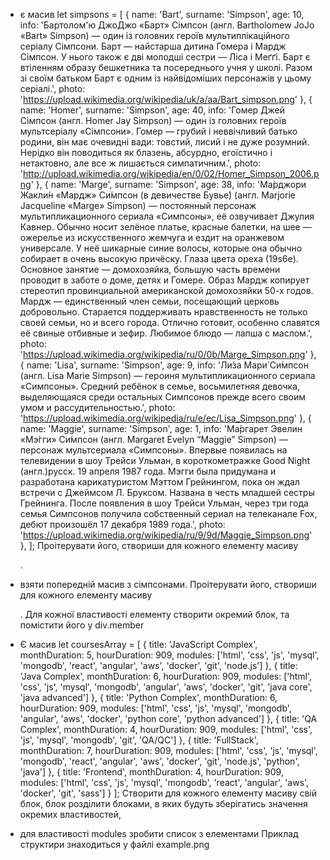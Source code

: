 - є масив
let simpsons = [
    {
        name: 'Bart',
        surname: 'Simpson',
        age: 10,
        info: 'Бартолом\'ю ДжоДжо «Барт» Сімпсон (англ. Bartholomew JoJo «Bart» Simpson) — один із головних героїв мультиплікаційного серіалу Сімпсони. Барт — найстарша дитина Гомера і Мардж Сімпсон. У нього також є дві молодші сестри — Ліса і Меґґі. Барт є втіленням образу бешкетника та посереднього учня у школі. Разом зі своїм батьком Барт є одним із найвідоміших персонажів у цьому серіалі.',
        photo: 'https://upload.wikimedia.org/wikipedia/uk/a/aa/Bart_simpson.png'
    },
    {
        name: 'Homer',
        surname: 'Simpson',
        age: 40,
        info: 'Гомер Джей Сімпсон (англ. Homer Jay Simpson) — один із головних героїв мультсеріалу «Сімпсони». Гомер — грубий і неввічливий батько родини, він має очевидні вади: товстий, лисий і не дуже розумний. Нерідко він поводиться як блазень, абсурдно, егоїстично і нетактовно, але все ж лишається симпатичним.',
        photo: 'http://upload.wikimedia.org/wikipedia/en/0/02/Homer_Simpson_2006.png'
    },
    {
        name: 'Marge',
        surname: 'Simpson',
        age: 38,
        info: 'Ма́рджори Жакли́н «Мардж» Си́мпсон (в девичестве Бувье́) (англ. Marjorie Jacqueline «Marge» Simpson) — постоянный персонаж мультипликационного сериала «Симпсоны», её озвучивает Джулия Кавнер. Обычно носит зелёное платье, красные балетки, на шее — ожерелье из искусственного жемчуга и ездит на оранжевом универсале. У неё шикарные синие волосы, которые она обычно собирает в очень высокую причёску. Глаза цвета ореха (19s6e). Основное занятие — домохозяйка, большую часть времени проводит в заботе о доме, детях и Гомере. Образ Мардж копирует стереотип провинциальной американской домохозяйки 50-х годов. Мардж — единственный член семьи, посещающий церковь добровольно. Старается поддерживать нравственность не только своей семьи, но и всего города. Отлично готовит, особенно славятся её свиные отбивные и зефир. Любимое блюдо — лапша с маслом.',
        photo: 'https://upload.wikimedia.org/wikipedia/ru/0/0b/Marge_Simpson.png'
    },
    {
        name: 'Lisa',
        surname: 'Simpson',
        age: 9,
        info: 'Ли́за Мари́ Си́мпсон (англ. Lisa Marie Simpson) — героиня мультипликационного сериала «Симпсоны». Средний ребёнок в семье, восьмилетняя девочка, выделяющаяся среди остальных Симпсонов прежде всего своим умом и рассудительностью.',
        photo: 'https://upload.wikimedia.org/wikipedia/ru/e/ec/Lisa_Simpson.png'
    },
    {
        name: 'Maggie',
        surname: 'Simpson',
        age: 1,
        info: 'Ма́ргарет Эвелин «Мэ́гги» Си́мпсон (англ. Margaret Evelyn “Maggie” Simpson) — персонаж мультсериала «Симпсоны». Впервые появилась на телевидении в шоу Трейси Ульман, в короткометражке Good Night (англ.)русск. 19 апреля 1987 года. Мэгги была придумана и разработана карикатуристом Мэттом Грейнингом, пока он ждал встречи с Джеймсом Л. Бруксом. Названа в честь младшей сестры Грейнинга. После появления в шоу Трейси Ульман, через три года семья Симпсонов получила собственный сериал на телеканале Fox, дебют произошёл 17 декабря 1989 года.',
        photo: 'https://upload.wikimedia.org/wikipedia/ru/9/9d/Maggie_Simpson.png'
    },
];
Проітерувати його, створиши для кожного елементу масиву <div class='member'>.


- взяти попередній масив з сімпсонами.
Проітерувати його, створиши для кожного елементу масиву <div class='member'>. Для кожної властивості елементу створити окремий блок, та помістити його у div.member

- Є масив
let coursesArray = [
    {
        title: 'JavaScript Complex',
        monthDuration: 5,
        hourDuration: 909,
        modules: ['html', 'css', 'js', 'mysql', 'mongodb', 'react', 'angular', 'aws', 'docker', 'git', 'node.js']
    },
    {
        title: 'Java Complex',
        monthDuration: 6,
        hourDuration: 909,
        modules: ['html',
            'css',
            'js',
            'mysql',
            'mongodb',
            'angular',
            'aws',
            'docker',
            'git',
            'java core',
            'java advanced']
    },
    {
        title: 'Python Complex',
        monthDuration: 6,
        hourDuration: 909,
        modules: ['html',
            'css',
            'js',
            'mysql',
            'mongodb',
            'angular',
            'aws',
            'docker',
            'python core',
            'python advanced']
    },
    {
        title: 'QA Complex',
        monthDuration: 4,
        hourDuration: 909,
        modules: ['html', 'css', 'js', 'mysql', 'mongodb', 'git', 'QA/QC']
    },
    {
        title: 'FullStack',
        monthDuration: 7,
        hourDuration: 909,
        modules: ['html',
            'css',
            'js',
            'mysql',
            'mongodb',
            'react',
            'angular',
            'aws',
            'docker',
            'git',
            'node.js',
            'python',
            'java']
    },
    {
        title: 'Frontend',
        monthDuration: 4,
        hourDuration: 909,
        modules: ['html', 'css', 'js', 'mysql', 'mongodb', 'react', 'angular', 'aws', 'docker', 'git', 'sass']
    }
];
Створити для кожного елементу масиву свій блок, блок розділити блоками, в яких будуть зберігатись значення окремих властивостей, 
- для властивості modules зробити список з елементами
Приклад структири знаходиться у файлі example.png
